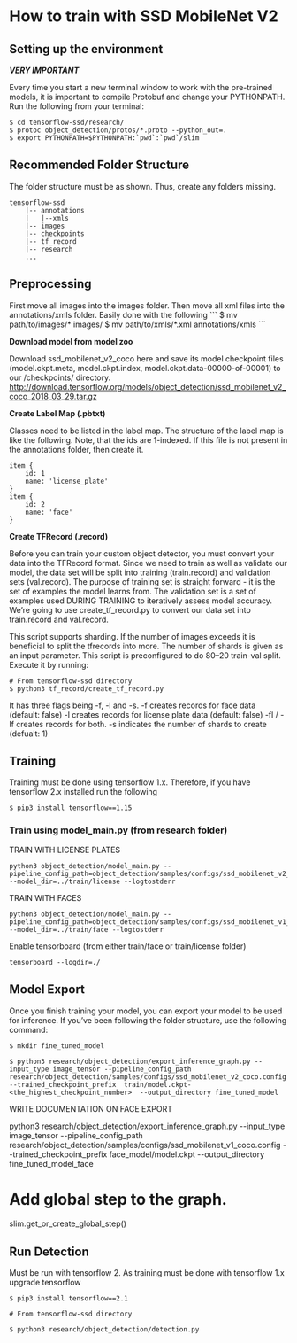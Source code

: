 <h1>How to train with SSD MobileNet V2</h1>

<h2>Setting up the environment</h2>

***VERY IMPORTANT***

Every time you start a new terminal window to work with the pre-trained models, it is important to compile Protobuf and change your PYTHONPATH. Run the following from your terminal:

```
$ cd tensorflow-ssd/research/
$ protoc object_detection/protos/*.proto --python_out=.
$ export PYTHONPATH=$PYTHONPATH:`pwd`:`pwd`/slim
```

<h2>Recommended Folder Structure</h2>
The folder structure must be as shown. Thus, create any folders missing.

```
tensorflow-ssd
    |-- annotations
    |   |--xmls
    |-- images
    |-- checkpoints
    |-- tf_record
    |-- research
    ...
```

<h2>Preprocessing</h2>
First move all images into the images folder. Then move all xml files into the annotations/xmls folder. Easily done with the following
```
$ mv path/to/images/* images/
$ mv path/to/xmls/*.xml annotations/xmls
```

**Download model from model zoo**

Download ssd_mobilenet_v2_coco here and save its model checkpoint files (model.ckpt.meta, model.ckpt.index, model.ckpt.data-00000-of-00001) to our /checkpoints/ directory. http://download.tensorflow.org/models/object_detection/ssd_mobilenet_v2_coco_2018_03_29.tar.gz

**Create Label Map (.pbtxt)**

Classes need to be listed in the label map. The structure of the label map is like the following. Note, that the ids are 1-indexed. If this file is not present in the annotations folder, then create it.
```
item {
    id: 1
    name: 'license_plate'
}
item {
    id: 2
    name: 'face'
}
```

**Create TFRecord (.record)**

Before you can train your custom object detector, you must convert your data into the TFRecord format. Since we need to train as well as validate our model, the data set will be split into training (train.record) and validation sets (val.record). The purpose of training set is straight forward - it is the set of examples the model learns from. The validation set is a set of examples used DURING TRAINING to iteratively assess model accuracy. We’re going to use create_tf_record.py to convert our data set into train.record and val.record.

This script supports sharding. If the number of images exceeds it is beneficial to split the tfrecords into more. The number of shards is given as an input parameter. This script is preconfigured to do 80–20 train-val split. Execute it by running:

```
# From tensorflow-ssd directory 
$ python3 tf_record/create_tf_record.py
```

It has three flags being -f, -l and -s. 
-f creates records for face data (default: false)
-l creates records for license plate data (default: false)
-fl / -lf creates records for both.
-s indicates the number of shards to create (defualt: 1)

<h2>Training</h2>
Training must be done using tensorflow 1.x. Therefore, if you have tensorflow 2.x installed run the following

```
$ pip3 install tensorflow==1.15
```

<h3>Train using model_main.py (from research folder)</h3>

TRAIN WITH LICENSE PLATES

```
python3 object_detection/model_main.py --pipeline_config_path=object_detection/samples/configs/ssd_mobilenet_v2_coco.config --model_dir=../train/license --logtostderr
```

TRAIN WITH FACES

```
python3 object_detection/model_main.py --pipeline_config_path=object_detection/samples/configs/ssd_mobilenet_v1_coco.config --model_dir=../train/face --logtostderr
```


Enable tensorboard (from either train/face or train/license folder)
```
tensorboard --logdir=./
```

<h2>Model Export</h2>
Once you finish training your model, you can export your model to be used for inference. If you’ve been following the folder structure, use the following command:

```
$ mkdir fine_tuned_model

$ python3 research/object_detection/export_inference_graph.py --input_type image_tensor --pipeline_config_path research/object_detection/samples/configs/ssd_mobilenet_v2_coco.config --trained_checkpoint_prefix  train/model.ckpt-<the_highest_checkpoint_number>  --output_directory fine_tuned_model
```

WRITE DOCUMENTATION ON FACE EXPORT

python3 research/object_detection/export_inference_graph.py --input_type image_tensor --pipeline_config_path research/object_detection/samples/configs/ssd_mobilenet_v1_coco.config --trained_checkpoint_prefix  face_model/model.ckpt --output_directory fine_tuned_model_face

  # Add global step to the graph.
  slim.get_or_create_global_step()


<h2>Run Detection</h2>
Must be run with tensorflow 2. As training must be done with tensorflow 1.x upgrade tensorflow

```
$ pip3 install tensorflow==2.1
```


```
# From tensorflow-ssd directory

$ python3 research/object_detection/detection.py
```